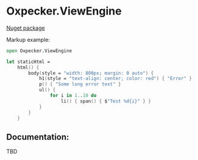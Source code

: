 # Oxpecker.ViewEngine

[Nuget package](https://www.nuget.org/packages/Oxpecker.ViewEngine)

Markup example:

```fsharp
open Oxpecker.ViewEngine

let staticHtml =
    html() {
        body(style = "width: 800px; margin: 0 auto") {
            h1(style = "text-align: center; color: red") { "Error" }
            p() { "Some long error text" }
            ul() {
                for i in 1..10 do
                    li() { span() { $"Test %d{i}" } }
            }
        }
    }
```

## Documentation:

TBD
